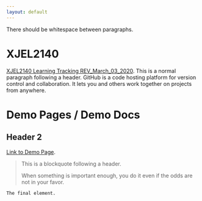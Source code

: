 ```yaml
---
layout: default
---
```


There should be whitespace between paragraphs.

# XJEL2140
[XJEL2140 Learning Tracking REV_March_03_2020](./XJEL2140_Tracking_REV_March_03_2020.html).
This is a normal paragraph following a header. GitHub is a code hosting platform for version control and collaboration. It lets you and others work together on projects from anywhere.

# Demo Pages / Demo Docs

## Header 2

[Link to Demo Page](./demopage.html).

> This is a blockquote following a header.
>
> When something is important enough, you do it even if the odds are not in your favor.

```
The final element.
```